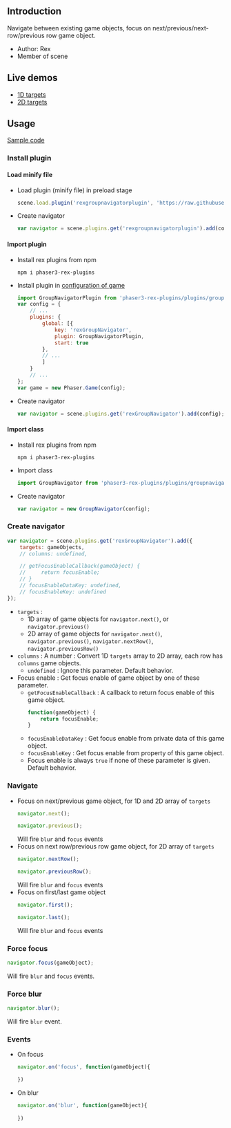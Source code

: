 ## Introduction

Navigate between existing game objects, focus on next/previous/next-row/previous row game object.

- Author: Rex
- Member of scene

## Live demos

- [1D targets](https://codepen.io/rexrainbow/pen/OJerJxK)
- [2D targets](https://codepen.io/rexrainbow/pen/jOjXZMv)

## Usage

[Sample code](https://github.com/rexrainbow/phaser3-rex-notes/tree/master/examples/groupnavigator)

### Install plugin

#### Load minify file

- Load plugin (minify file) in preload stage
    ```javascript
    scene.load.plugin('rexgroupnavigatorplugin', 'https://raw.githubusercontent.com/rexrainbow/phaser3-rex-notes/master/dist/rexgroupnavigatorplugin.min.js', true);
    ```
- Create navigator
    ```javascript
    var navigator = scene.plugins.get('rexgroupnavigatorplugin').add(config);
    ```

#### Import plugin

- Install rex plugins from npm
    ```
    npm i phaser3-rex-plugins
    ```
- Install plugin in [configuration of game](game.md#configuration)
    ```javascript
    import GroupNavigatorPlugin from 'phaser3-rex-plugins/plugins/groupnavigator-plugin.js';
    var config = {
        // ...
        plugins: {
            global: [{
                key: 'rexGroupNavigator',
                plugin: GroupNavigatorPlugin,
                start: true
            },
            // ...
            ]
        }
        // ...
    };
    var game = new Phaser.Game(config);
    ```
- Create navigator
    ```javascript
    var navigator = scene.plugins.get('rexGroupNavigator').add(config);
    ```

#### Import class

- Install rex plugins from npm
    ```
    npm i phaser3-rex-plugins
    ```
- Import class
    ```javascript
    import GroupNavigator from 'phaser3-rex-plugins/plugins/groupnavigator.js';
    ```
- Create navigator
    ```javascript
    var navigator = new GroupNavigator(config);
    ```

### Create navigator

```javascript
var navigator = scene.plugins.get('rexGroupNavigator').add({
    targets: gameObjects,
    // columns: undefined,

    // getFocusEnableCallback(gameObject) { 
    //     return focusEnable;
    // }
    // focusEnableDataKey: undefined,
    // focusEnableKey: undefined
});
```

- `targets` : 
    - 1D array of game objects for `navigator.next()`, or `navigator.previous()`
    - 2D array of game objects for `navigator.next()`, `navigator.previous()`, `navigator.nextRow()`, `navigator.previousRow()`
- `columns` : A number : Convert 1D `targets` array to 2D array, each row has `columns` game objects.
    - `undefined` : Ignore this parameter. Default behavior.
- Focus enable : Get focus enable of game object by one of these parameter.
    - `getFocusEnableCallback` : A callback to return focus enable of this game object.
        ```javascript
        function(gameObject) {
            return focusEnable;
        }
        ```
    - `focusEnableDataKey` : Get focus enable from private data of this game object.
    - `focusEnableKey` : Get focus enable from property of this game object.
    - Focus enable is always `true` if none of these parameter is given. Default behavior.

### Navigate

- Focus on next/previous game object, for 1D and 2D array of `targets`
    ```javascript
    navigator.next();
    ```
    ```javascript
    navigator.previous();
    ```
    Will fire `blur` and `focus` events
- Focus on next row/previous row game object, for 2D array of `targets`
    ```javascript
    navigator.nextRow();
    ```
    ```javascript
    navigator.previousRow();
    ```
    Will fire `blur` and `focus` events
- Focus on first/last game object
    ```javascript
    navigator.first();
    ```
    ```javascript
    navigator.last();
    ```
    Will fire `blur` and `focus` events


### Force focus

```javascript
navigator.focus(gameObject);
```

Will fire `blur` and `focus` events.

### Force blur

```javascript
navigator.blur();
```

Will fire `blur` event.

### Events

- On focus
    ```javascript
    navigator.on('focus', function(gameObject){

    })
    ```
- On blur
    ```javascript
    navigator.on('blur', function(gameObject){
        
    })
    ```